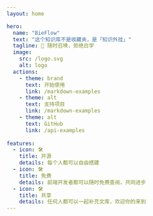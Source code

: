 ```yaml
---
layout: home

hero:
  name: "BieFlow"
  text: "这个知识库不是收藏夹，是「知识外挂」"
  tagline: 🚀 随时召唤，拒绝白学
  image: 
    src: /logo.svg
    alt: logo
  actions:
    - theme: brand
      text: 开始使用
      link: /markdown-examples
    - theme: alt
      text: 支持项目
      link: /markdown-examples
    - theme: alt
      text: GitHub
      link: /api-examples
          
features:
  - icon: 🛠️
    title: 开源
    details: 每个人都可以自由搭建
  - icon: 🛠️
    title: 免费
    details: 前端开发者都可以随时免费查阅，共同进步
  - icon: 🛠️
    title: 共享
    details: 任何人都可以一起补充文库，欢迎你的来到
---
```


<script setup>
import confetti from "./component/confetti.vue"
</script>

<confetti />
